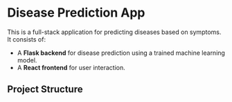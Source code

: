 # Disease Prediction App

This is a full-stack application for predicting diseases based on symptoms. It consists of:
- A **Flask backend** for disease prediction using a trained machine learning model.
- A **React frontend** for user interaction.

## Project Structure
